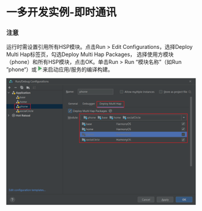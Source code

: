# 一多开发实例-即时通讯

### 注意

运行时需设置引用所有HSP模块。点击Run > Edit Configurations，选择Deploy Multi Hap标签页，勾选Deploy Multi Hap Packages， 选择使用方模块（phone）和所有HSP模块，点击OK。单击Run > Run “模块名称”（如Run ”phone“）或![](screenshots/device/run.png)来启动应用/服务的编译构建。

![](screenshots/device/config.PNG)